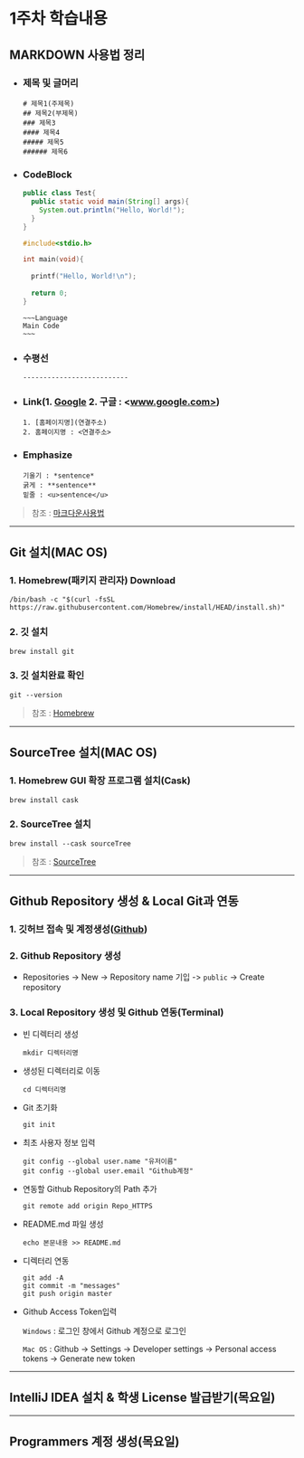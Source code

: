 # 1주차 학습내용

## MARKDOWN 사용법 정리

- ### 제목 및 글머리

    ~~~
    # 제목1(주제목)
    ## 제목2(부제목)
    ### 제목3
    #### 제목4
    ##### 제목5
    ###### 제목6
    ~~~

- ### CodeBlock

    ~~~java
    public class Test{
      public static void main(String[] args){
        System.out.println("Hello, World!");
      }
    }
    ~~~

    ~~~c
    #include<stdio.h>
    
    int main(void){
      
      printf("Hello, World!\n");
      
      return 0;
    }
    ~~~

    ~~~~Language
    ~~~Language
    Main Code
    ~~~
    ~~~~

- ### 수평선

    ~~~
    --------------------------
    ~~~

- ### Link(1. [Google](http:www.google.com) 2. 구글 : <www.google.com>)

    ~~~
    1. [홈페이지명](연결주소)
    2. 홈페이지명 : <연결주소>
    ~~~

    

- ### Emphasize

    ~~~
    기울기 : *sentence*
    굵게 : **sentence**
    밑줄 : <u>sentence</u>
    ~~~

> 참조 : [마크다운사용법](https://gist.github.com/ihoneymon/652be052a0727ad59601)

--------------------



## Git 설치(MAC OS)

### 1. Homebrew(패키지 관리자) Download

~~~
/bin/bash -c "$(curl -fsSL https://raw.githubusercontent.com/Homebrew/install/HEAD/install.sh)"
~~~

### 2. 깃 설치

~~~
brew install git
~~~

### 3. 깃 설치완료 확인

~~~
git --version
~~~

> 참조 : [Homebrew](https://brew.sh/index_ko)

---------------------------------------------



## SourceTree 설치(MAC OS)

### 1. Homebrew GUI 확장 프로그램 설치(Cask)

~~~
brew install cask
~~~

### 2. SourceTree 설치

~~~
brew install --cask sourceTree
~~~

> 참조 : [SourceTree](https://www.sourcetreeapp.com)

---------------------------



## Github Repository 생성 & Local Git과 연동

### 1. 깃허브 접속 및 계정생성([Github](https://github.com/))

### 2. Github Repository 생성

- Repositories -> New -> Repository name 기입 -> `public` -> Create repository

### 3. Local Repository 생성 및 Github 연동(Terminal)

- 빈 디렉터리 생성

    ~~~
    mkdir 디렉터리명
    ~~~

- 생성된 디렉터리로 이동

    ~~~
    cd 디렉터리명
    ~~~

- Git 초기화

    ~~~
    git init
    ~~~

- 최초 사용자 정보 입력

    ~~~
    git config --global user.name "유저이름"
    git config --global user.email "Github계정"
    ~~~

- 연동할 Github Repository의 Path 추가

    ~~~
    git remote add origin Repo_HTTPS
    ~~~

- README.md 파일 생성

    ~~~
    echo 본문내용 >> README.md
    ~~~

- 디렉터리 연동

    ~~~
    git add -A
    git commit -m "messages"
    git push origin master
    ~~~

- Github Access Token입력

    `Windows` : 로그인 창에서 Github 계정으로 로그인

    `Mac OS` : Github -> Settings -> Developer settings -> Personal access tokens -> Generate new token

----------------------



## IntelliJ IDEA 설치 & 학생 License 발급받기(목요일)







---------------



## Programmers 계정 생성(목요일)

























